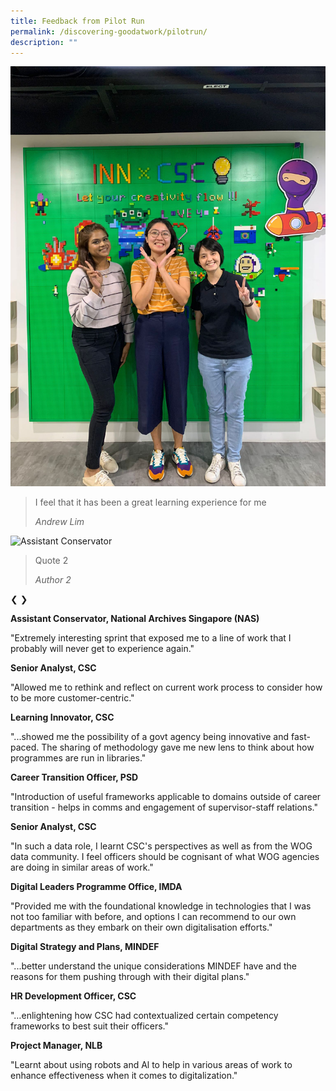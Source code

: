```yaml
---
title: Feedback from Pilot Run
permalink: /discovering-goodatwork/pilotrun/
description: ""
---
```

<div class="slideshow-container">
  <div class="testimonial-slide">
    <img src="images/Discovering Good@Work 2023/learning innovator.JPG">
    <blockquote>
      <p>I feel that it has been a great learning experience for me</p>
      <cite>Andrew Lim</cite>
    </blockquote>
  </div>

  <div class="testimonial-slide">
    <img src="path/to/image2.jpg" alt="Assistant Conservator">
    <blockquote>
      <p>Quote 2</p>
      <cite>Author 2</cite>
    </blockquote>
  </div>

  <!-- Add more slides as needed -->

 <a class="prev">❮</a>
  <a class="next">❯</a>
</div>


**Assistant Conservator, National Archives Singapore (NAS)**

"Extremely interesting sprint that exposed me to a line of work that I probably will never get to experience again."

**Senior Analyst, CSC**

"Allowed me to rethink and reflect on current work process to consider how to be more customer-centric."

**Learning Innovator, CSC**

"...showed me the possibility of a govt agency being innovative and fast- paced. The sharing of methodology gave me new lens to think about how programmes are run in libraries."

**Career Transition Officer, PSD**

"Introduction of useful frameworks applicable to domains outside of career transition - helps in comms and engagement of supervisor-staff relations."

**Senior Analyst, CSC**

"In such a data role, I learnt CSC's perspectives as well as from the WOG data community. I feel officers should be cognisant of what WOG agencies are doing in similar areas of work."

**Digital Leaders Programme Office, IMDA**

"Provided me with the foundational knowledge in technologies that I was not too familiar with before, and options I can recommend to our own departments as they embark on their own digitalisation efforts."

**Digital Strategy and Plans, MINDEF**

"...better understand the unique considerations MINDEF have and the reasons for them pushing through with their digital plans."

**HR Development Officer, CSC**

"…enlightening how CSC had contextualized certain competency frameworks to best suit their officers."

**Project Manager, NLB**

"Learnt about using robots and Al to help in various areas of work to enhance effectiveness when it comes to digitalization."
